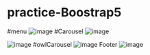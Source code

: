 # practice-Boostrap5
#menu
![image](https://user-images.githubusercontent.com/93200025/179704327-fc119029-89ac-491d-8446-d3fdfc9e5bb9.png)
#Carousel
![image](https://user-images.githubusercontent.com/93200025/179704415-1f9cf570-fd86-4743-84cc-0d64feb407b3.png)

![image](https://user-images.githubusercontent.com/93200025/179704456-c65152f3-c09c-454e-b789-f6e94446b1d5.png)
#owlCarousel
![image](https://user-images.githubusercontent.com/93200025/179704487-c0951442-d404-4c2a-a795-b6c85b576cb4.png)
Footer
![image](https://user-images.githubusercontent.com/93200025/179704572-4e6feabf-18a9-4f4a-aa98-880100c8ad9f.png)
